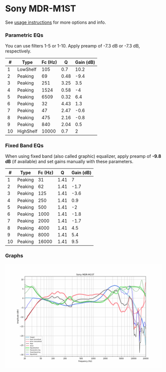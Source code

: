 # Sony MDR-M1ST
See [usage instructions](https://github.com/jaakkopasanen/AutoEq#usage) for more options and info.

### Parametric EQs
You can use filters 1-5 or 1-10. Apply preamp of -7.3 dB or -7.3 dB, respectively.

|   # | Type      |   Fc (Hz) |    Q |   Gain (dB) |
|-----|-----------|-----------|------|-------------|
|   1 | LowShelf  |       105 | 0.7  |        10.2 |
|   2 | Peaking   |        69 | 0.48 |        -9.4 |
|   3 | Peaking   |       251 | 3.25 |         3.5 |
|   4 | Peaking   |      1524 | 0.58 |        -4   |
|   5 | Peaking   |      6509 | 0.32 |         6.4 |
|   6 | Peaking   |        32 | 4.43 |         1.3 |
|   7 | Peaking   |        47 | 2.47 |        -0.6 |
|   8 | Peaking   |       475 | 2.16 |        -0.8 |
|   9 | Peaking   |       840 | 2.04 |         0.5 |
|  10 | HighShelf |     10000 | 0.7  |         2   |

### Fixed Band EQs
When using fixed band (also called graphic) equalizer, apply preamp of **-9.8 dB** (if available) and set gains manually with these parameters.

|   # | Type    |   Fc (Hz) |    Q |   Gain (dB) |
|-----|---------|-----------|------|-------------|
|   1 | Peaking |        31 | 1.41 |         7   |
|   2 | Peaking |        62 | 1.41 |        -1.7 |
|   3 | Peaking |       125 | 1.41 |        -3.6 |
|   4 | Peaking |       250 | 1.41 |         0.9 |
|   5 | Peaking |       500 | 1.41 |        -2   |
|   6 | Peaking |      1000 | 1.41 |        -1.8 |
|   7 | Peaking |      2000 | 1.41 |        -1.7 |
|   8 | Peaking |      4000 | 1.41 |         4.5 |
|   9 | Peaking |      8000 | 1.41 |         5.4 |
|  10 | Peaking |     16000 | 1.41 |         9.5 |

### Graphs
![](./Sony%20MDR-M1ST.png)
